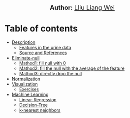 <p align="center">
  <span style='font-size: 15pt'><strong>Author:</strong>  <a href="https://www.linkedin.com/in/liang-wei-liu/">Lliu Liang Wei</a></span>
 
</p>
<h1>Table of contents</h1>

  * [Description](#desc)
  	* [Features in the urine data](#feature)
  	* [Source and References](#source)
  * [Eliminate-null](#null)
    * [Mathod1: fill null with 0](#zero)
    * [Mathod2: fill the null with the average of the feature](#aver)
    * [Mathod3: directly drop the null](#drop)
  * [Normalization](#nor)
  * [Visualization](#vis)
  	* [Exercises](#exercises)
  * [Machine Learning](#ml)
     * [Linear-Regression](#lr)
     * [Decision-Tree](#tree)
     * [k-nearest neighbors](#knn)

